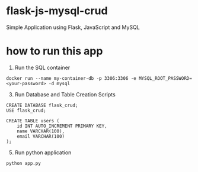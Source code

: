 # flask-js-mysql-crud
Simple Application using Flask, JavaScript and MySQL 

# how to run this app 
1. Run the SQL container
```
docker run --name my-container-db -p 3306:3306 -e MYSQL_ROOT_PASSWORD=<your-password> -d mysql
````
3. Run Database and Table Creation Scripts
```
CREATE DATABASE flask_crud;
USE flask_crud;

CREATE TABLE users (
    id INT AUTO_INCREMENT PRIMARY KEY,
    name VARCHAR(100),
    email VARCHAR(100)
);
```
5. Run python application
```
python app.py
```
